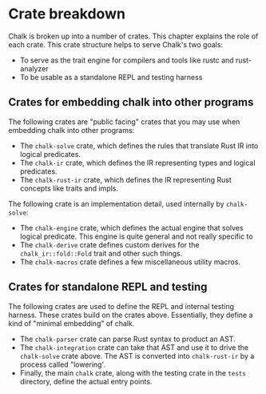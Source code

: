 # Crate breakdown

Chalk is broken up into a number of crates. This chapter explains the
role of each crate. This crate structure helps to serve Chalk's two goals:

* To serve as the trait engine for compilers and tools like rustc and rust-analyzer
* To be usable as a standalone REPL and testing harness

## Crates for embedding chalk into other programs

The following crates are "public facing" crates that you may use when embedding chalk into
other programs:

* The `chalk-solve` crate, which defines the rules that translate Rust IR into logical predicates.
* The `chalk-ir` crate, which defines the IR representing types and logical predicates.
* The `chalk-rust-ir` crate, which defines the IR representing Rust concepts like traits and impls.

The following crate is an implementation detail, used internally by `chalk-solve`:

* The `chalk-engine` crate, which defines the actual engine that solves logical predicate. This 
  engine is quite general and not really specific to 
* The `chalk-derive` crate defines custom derives for the `chalk_ir::fold::Fold` trait and other
  such things.
* The `chalk-macros` crate defines a few miscellaneous utility macros.

## Crates for standalone REPL and testing

The following crates are used to define the REPL and internal testing
harness. These crates build on the crates above. Essentially, they
define a kind of "minimal embedding" of chalk.

* The `chalk-parser` crate can parse Rust syntax to product an AST.
* The `chalk-integration` crate can take that AST and use it to drive
  the `chalk-solve` crate above. The AST is converted into
  `chalk-rust-ir` by a process called "lowering'.
* Finally, the main `chalk` crate, along with the testing crate in the
  `tests` directory, define the actual entry points.

